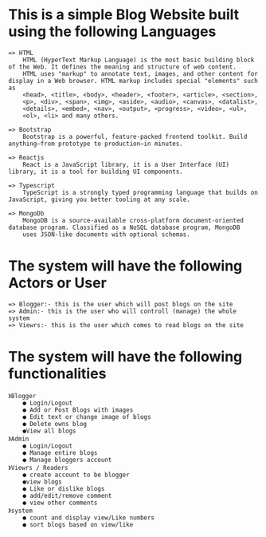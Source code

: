 # This is a simple Blog Website built using the following Languages

    => HTML
        HTML (HyperText Markup Language) is the most basic building block of the Web. It defines the meaning and structure of web content. 
        HTML uses "markup" to annotate text, images, and other content for display in a Web browser. HTML markup includes special "elements" such as 
        <head>, <title>, <body>, <header>, <footer>, <article>, <section>,
        <p>, <div>, <span>, <img>, <aside>, <audio>, <canvas>, <datalist>,
        <details>, <embed>, <nav>, <output>, <progress>, <video>, <ul>,
        <ol>, <li> and many others.

    => Bootstrap
        Bootstrap is a powerful, feature-packed frontend toolkit. Build anything—from prototype to production—in minutes.

    => Reactjs
        React is a JavaScript library, it is a User Interface (UI) library, it is a tool for building UI components.

    => Typescript
        TypeScript is a strongly typed programming language that builds on JavaScript, giving you better tooling at any scale.

    => MongoDb
        MongoDB is a source-available cross-platform document-oriented database program. Classified as a NoSQL database program, MongoDB
        uses JSON-like documents with optional schemas.
       
# The system will have the following Actors or User

    => Blogger:- this is the user which will post blogs on the site
    => Admin:- this is the user who will controll (manage) the whole system
    => Viewrs:- this is the user which comes to read blogs on the site

# The system will have the following functionalities
    》Blogger
        ● Login/Logout
        ● Add or Post Blogs with images
        ● Edit text or change image of blogs
        ● Delete owns blog
        ●View all blogs 
    》Admin 
        ● Login/Logout 
        ● Manage entire blogs 
        ● Manage bloggers account
    》Viewrs / Readers 
        ● create account to be blogger
        ●view blogs
        ● Like or dislike blogs
        ● add/edit/remove comment 
        ● view other comments 
    》system 
        ● count and display view/Like numbers 
        ● sort blogs based on view/like